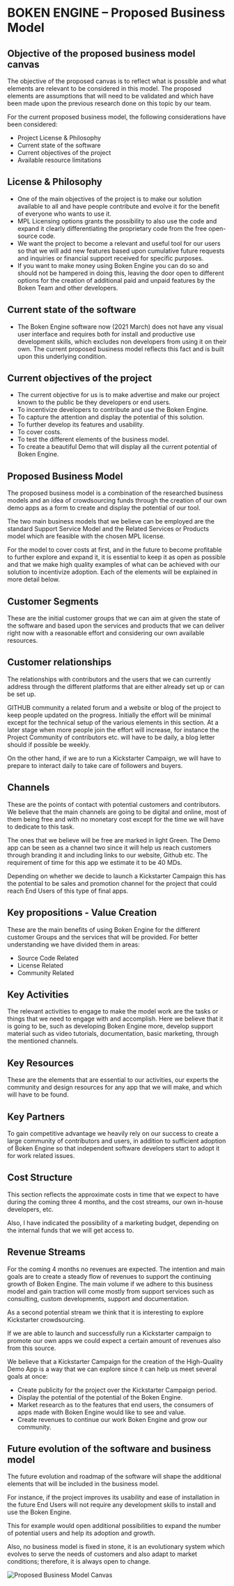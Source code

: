 # BOKEN ENGINE – Proposed Business Model

## Objective of the proposed business model canvas

The objective of the proposed canvas is to reflect what is possible and what elements are relevant to be considered in this model.  The proposed elements are assumptions that will need to be validated and which have been made upon the previous research done on this topic by our team.

For the current proposed business model, the following considerations have been considered:

- Project License & Philosophy
- Current state of the software
- Current objectives of the project
- Available resource limitations

## License & Philosophy

- One of the main objectives of the project is to make our solution available to all and have people contribute and evolve it for the benefit of everyone who wants to use it.
- MPL Licensing options grants the possibility to also use the code and expand it clearly differentiating the proprietary code from the free open-source code.
- We want the project to become a relevant and useful tool for our users so that we will add new features based upon cumulative future requests and inquiries or financial support received for specific purposes.
- If you want to make money using Boken Engine you can do so and should not be hampered in doing this, leaving the door open to different options for the creation of additional paid and unpaid features by the Boken Team and other developers.

## Current state of the software

- The Boken Engine software now (2021 March) does not have any visual user interface and requires both for install and productive use development skills, which excludes non developers from using it on their own. The current proposed business model reflects this fact and is built upon this underlying condition.

## Current objectives of the project

- The current objective for us is to make advertise and make our project known to the public be they developers or end users. 
- To incentivize developers to contribute and use the Boken Engine.
- To capture the attention and display the potential of this solution.
- To further develop its features and usability.
- To cover costs.
- To test the different elements of the business model.
- To create a beautiful Demo that will display all the current potential of Boken Engine.

## Proposed Business Model

The proposed business model is a combination of the researched business models and an idea of crowdsourcing funds through the creation of our own demo apps as a form to create and display the potential of our tool.

The two main business models that we believe can be employed are the standard Support Service Model and the Related Services or Products model which are feasible with the chosen MPL license.

For the model to cover costs at first, and in the future to become profitable to further explore and expand it, it is essential to keep it as open as possible and that we make high quality examples of what can be achieved with our solution to incentivize adoption.
Each of the elements will be explained in more detail below.

## Customer Segments

These are the initial customer groups that we can aim at given the state of the software and based upon the services and products that we can deliver right now with a reasonable effort and considering our own available resources.

## Customer relationships

The relationships with contributors and the users that we can currently address through the different platforms that are either already set up or can be set up.

GITHUB community a related forum and a website or blog of the project to keep people updated on the progress. Initially the effort will be minimal except for the technical setup of the various elements in this section. At a later stage when more people join the effort will increase, for instance the Project Community of contributors etc. will have to be daily, a blog letter should if possible be weekly.

On the other hand, if we are to run a Kickstarter Campaign, we will have to prepare to interact daily to take care of followers and buyers.

## Channels

These are the points of contact with potential customers and contributors.
We believe that the main channels are going to be digital and online, most of them being free and with no monetary cost except for the time we will have to dedicate to this task.

The ones that we believe will be free are marked in light Green.
The Demo app can be seen as a channel two since it will help us reach customers through branding it and including links to our website, Github etc. The requirement of time for this app we estimate it to be 40 MDs.

Depending on whether we decide to launch a Kickstarter Campaign this has the potential to be sales and promotion channel for the project that could reach End Users of this type of final apps.

## Key propositions - Value Creation

These are the main benefits of using Boken Engine for the different customer Groups and the services that will be provided. For better understanding we have divided them in areas:

- Source Code Related
- License Related
- Community Related

## Key Activities

The relevant activities to engage to make the model work are the tasks or things that we need to engage with and accomplish.
Here we believe that it is going to be, such as developing Boken Engine more, develop support material such as video tutorials, documentation, basic marketing, through the mentioned channels. 

## Key Resources

These are the elements that are essential to our activities, our experts the community and design resources for any app that we will make, and which will have to be found.

## Key Partners 

To gain competitive advantage we heavily rely on our success to create a large community of contributors and users, in addition to sufficient adoption of Boken Engine so that independent software developers start to adopt it for work related issues.

## Cost Structure

This section reflects the approximate costs in time that we expect to have during the coming three 4 months, and the cost streams, our own in-house developers, etc.

Also, I have indicated the possibility of a marketing budget, depending on the internal funds that we will get access to.

## Revenue Streams

For the coming 4 months no revenues are expected.
The intention and main goals are to create a steady flow of revenues to support the continuing growth of Boken Engine. The main volume if we adhere to this business model and gain traction will come mostly from support services such as consulting, custom developments, support and documentation.

As a second potential stream we think that it is interesting to explore Kickstarter crowdsourcing.

If we are able to launch and successfully run a Kickstarter campaign to promote our own apps we could expect a certain amount of revenues also from this source.

We believe that a Kickstarter Campaign for the creation of the High-Quality Demo App is a way that we can explore since it can help us meet several goals at once:

- Create publicity for the project over the Kickstarter Campaign period.
- Display the potential of the potential of the Boken Engine.
- Market research as to the features that end users, the consumers of apps made with Boken Engine would like to see and value.
- Create revenues to continue our work Boken Engine and grow our community.

## Future evolution of the software and business model

The future evolution and roadmap of the software will shape the additional elements that will be included in the business model.

For instance, if the project improves its usability and ease of installation in the future End Users will not require any development skills to install and use the Boken Engine.

This for example would open additional possibilities to expand the number of potential users and help its adoption and growth.

Also, no business model is fixed in stone, it is an evolutionary system which evolves to serve the needs of customers and also adapt to market conditions; therefore, it is always open to change.

![Proposed Business Model Canvas](./images/IOS-Open-Source-Business-Modelling-Proposed-Business-Model-2021-Boken-Engine.jpg)
